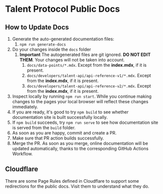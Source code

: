 # Talent Protocol Public Docs

## How to Update Docs

1. Generate the auto-generated documentation files:
   1. `npm run generate-docs`
2. Do your changes inside the `docs` folder
   1. **Important** The autogenerated files are git ignored. **DO NOT EDIT THEM**. Your changes will not be taken into account.
      1. `docs/data-points/*.mdx`. Except from the **index.mdx**, if it is present.
      2. `docs/developers/talent-api/api-reference-v1/*.mdx`. Except from the **index.mdx**, if it is present.
      3. `docs/developers/talent-api/api-reference-v2/*.mdx`. Except from the **index.mdx**, if it is present.
3. Inspect locally by running `npm run start`. While you continue making changes to the pages your local browser will reflect these changes immediately.
4. If you are ready, it's good to try `npm build` to see whether documentation site is built successfully locally.
5. If `npm build` succeeds, try `npm run serve` to see how documentation site is served from the `build` folder.
6. As soon as you are happy, commit and create a PR.
7. Make sure that PR action builds successfully.
8. Merge the PR. As soon as you merge, online documentation will be updated automatically, thanks to the corresponding GitHub Actions Workflow.

## Cloudflare

There are some Page Rules defined in Cloudflare to support some redirections for the public docs. Visit them to understand what they do.

